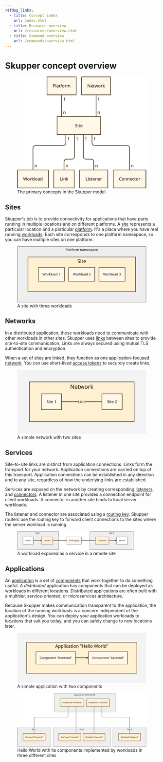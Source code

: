 ```yaml
---
refdog_links:
  - title: Concept index
    url: index.html
  - title: Resource overview
    url: /resources/overview.html
  - title: Command overview
    url: /commands/overview.html
---
```


# Skupper concept overview

<figure>
  <img src="images/overview-model.svg"/>
  <figcaption>The primary concepts in the Skupper model</figcaption>
</figure>

## Sites

Skupper's job is to provide connectivity for applications that have
parts running in multiple locations and on different platforms.  A
[site](site.html) represents a particular location and a particular
[platform](platform.html).  It's a place where you have real running
[workloads](workload.html).  Each site corresponds to one platform
namespace, so you can have multiple sites on one platform.

<figure>
  <img src="images/site-1.svg"/>
  <figcaption>A site with three workloads</figcaption>
</figure>

## Networks

In a distributed application, those workloads need to communicate with
other workloads in other sites.  Skupper uses [links](link.html)
between sites to provide site-to-site communication.  Links are always
secured using mutual TLS authentication and encryption.

When a set of sites are linked, they function as one
application-focused [network](network.html).  You can use short-lived
[access tokens](access-token.html) to securely create links.

<figure>
  <img src="images/network-1.svg"/>
  <figcaption>A simple network with two sites</figcaption>
</figure>

## Services

Site-to-site links are distinct from application connections.  Links
form the transport for your network. Application connections are
carried on top of this transport. Application connections can be
established in any direction and to any site, regardless of how the
underlying links are established.

Services are exposed on the network by creating corresponding
[listeners](listener.html) and [connectors](connector.html).  A
listener in one site provides a connection endpoint for client
workloads.  A connector in another site binds to local server
workloads.

The listener and connector are associated using a [routing
key](routing-key.html).  Skupper routers use the routing key to
forward client connections to the sites where the server workload is
running.

<figure>
  <img src="images/routing-key-1.svg" style="max-width: 90%;"/>
  <figcaption>A workload exposed as a service in a remote site</figcaption>
</figure>

## Applications

An [application](application.html) is a set of
[components](component.html) that work together to do something
useful. A *distributed* application has components that can be
deployed as workloads in different locations. Distributed applications
are often built with a multitier, service-oriented, or microservices
architecture.

Because Skupper makes communication transparent to the application,
the location of the running workloads is a concern independent of the
application's design. You can deploy your application workloads to
locations that suit you today, and you can safely change to new
locations later.

<figure>
  <img src="images/application-1.svg"/>
  <figcaption>A simple application with two components</figcaption>
</figure>

<figure>
  <img src="images/component-2.svg"/>
  <figcaption>Hello World with its components implemented by
  workloads in three different sites</figcaption>
</figure>
